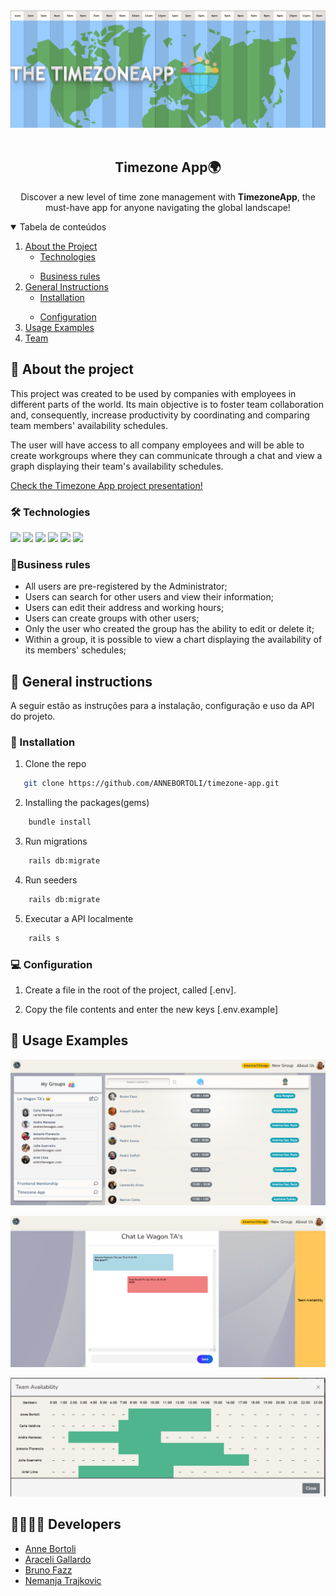 <!-- PROJECT LOGO -->
<div align="center">
<img src="public/images/banner.png">
</div>
<br />
<p align="center">
  <h2 align="center">Timezone App🌍</h2>

  <p align="center">
    Discover a new level of time zone management with <strong>TimezoneApp</strong>, the must-have app for anyone navigating the global landscape!
    <br />
  </p>
</p>

<!-- TABLE OF CONTENTS -->
<details open="open">
  <summary>Tabela de conteúdos</summary>
  <ol>
    <li>
      <a href="#sobre-o-projeto">About the Project</a>
      <ul>
        <li><a href="#tecnologias-utilizadas">Technologies</a></li>
      </ul>
    </li>
    <ul>
        <li><a href="#regras-de-negócio">Business rules</a></li>
      </ul>
    </li>
    <li>
      <a href="#instruções-gerais">General Instructions</a>
      <ul>
        <li><a href="#instalação">Installation</a></li>
      </ul>
    </li>
    <ul>
        <li><a href="#configurando">Configuration</a></li>
      </ul>
    </li>
    <li><a href="#utilizando-a-api">Usage Examples</a></li>
    </li>
    </li>
    <li><a href="#equipe">Team</a></li>
  </ol>
</details>

<!-- ABOUT THE PROJECT -->

## :notebook_with_decorative_cover: About the project

This project was created to be used by companies with employees in different parts of the world. Its main objective is to foster team collaboration and, consequently, increase productivity by coordinating and comparing team members' availability schedules.

The user will have access to all company employees and will be able to create workgroups where they can communicate through a chat and view a graph displaying their team's availability schedules.

[Check the Timezone App project presentation!](https://www.youtube.com/watch?v=uFSpKCO0Bm8)

### 🛠️ Technologies

<div>
  <img src="https://img.shields.io/badge/ruby-%23CC342D.svg?style=for-the-badge&logo=ruby&logoColor=white)">
  <img src="https://img.shields.io/badge/rails-%23CC0000.svg?style=for-the-badge&logo=ruby-on-rails&logoColor=white">
  <img src="https://img.shields.io/badge/HTML5-E34F26?style=for-the-badge&logo=html5&logoColor=white">
  <img src="https://img.shields.io/badge/CSS3-1572B6?style=for-the-badge&logo=css3&logoColor=white">
  <img src="https://img.shields.io/badge/JavaScript-F7DF1E?style=for-the-badge&logo=javascript&logoColor=black">
  <img src="https://img.shields.io/badge/Postgres-07405E?style=for-the-badge&logo=postgresql&logoColor=white" />
</div>

### 📑Business rules

- All users are pre-registered by the Administrator;
- Users can search for other users and view their information;
- Users can edit their address and working hours;
- Users can create groups with other users;
- Only the user who created the group has the ability to edit or delete it;
- Within a group, it is possible to view a chart displaying the availability of its members' schedules;

<!-- GETTING STARTED -->

## :book: General instructions

A seguir estão as instruções para a instalação, configuração e uso da API do projeto.

### :electric_plug: Installation

1. Clone the repo

```sh
   git clone https://github.com/ANNEBORTOLI/timezone-app.git
```

2. Installing the packages(gems)

```sh
    bundle install
```

3. Run migrations

```sh
    rails db:migrate
```

4. Run seeders

```sh
    rails db:migrate
```

5. Executar a API localmente

```sh
    rails s
```

### 💻 Configuration

1. Create a file in the root of the project, called [.env].

2. Copy the file contents and enter the new keys [.env.example]

<!-- USAGE EXAMPLES -->

## 📸 Usage Examples

![Main Page][main-page]

![Team Chat][team-chat]

![Team Availability][team-availability]

<!-- CONTACT -->

## 👩‍👩‍👦‍👦 Developers

- [Anne Bortoli](https://github.com/ANNEBORTOLI)
- [Araceli Gallardo](https://github.com/atrajkovic)
- [Bruno Fazz](https://github.com/bfazz)
- [Nemanja Trajkovic](https://github.com/Nemonzi/Nemanja-Trajkovic)

<!-- MARKDOWN LINKS & IMAGES -->

[main-page]: public/images/main-page.png
[team-chat]: public/images/team-chat.png
[team-availability]: public/images/team-availability.png
